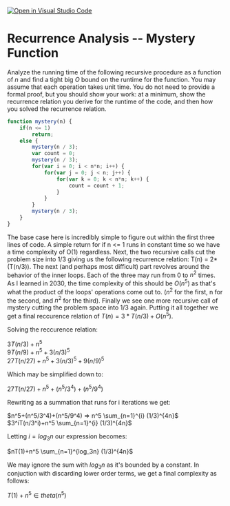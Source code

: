 [![Open in Visual Studio Code](https://classroom.github.com/assets/open-in-vscode-718a45dd9cf7e7f842a935f5ebbe5719a5e09af4491e668f4dbf3b35d5cca122.svg)](https://classroom.github.com/online_ide?assignment_repo_id=11974149&assignment_repo_type=AssignmentRepo)
# Recurrence Analysis -- Mystery Function

Analyze the running time of the following recursive procedure as a function of
$n$ and find a tight big $O$ bound on the runtime for the function. You may
assume that each operation takes unit time. You do not need to provide a formal
proof, but you should show your work: at a minimum, show the recurrence relation
you derive for the runtime of the code, and then how you solved the recurrence
relation.

```javascript
function mystery(n) {
    if(n <= 1)
        return;
    else {
        mystery(n / 3);
        var count = 0;
        mystery(n / 3);
        for(var i = 0; i < n*n; i++) {
            for(var j = 0; j < n; j++) {
                for(var k = 0; k < n*n; k++) {
                    count = count + 1;
                }
            }
        }
        mystery(n / 3);
    }
}
```
The base case here is incredibly simple to figure out within the first three lines of code. A simple return for if n <= 1 runs in constant time so we have a time complexity of O(1) regardless. Next, the two recursive calls cut the problem size into 1/3 giving us the following recurrence relation: T(n) = 2*(T(n/3)). The next (and perhaps most difficult) part revolves around the behavior of the inner loops. Each of the three may run from 0 to $n^2$ times. As I learned in 2030, the time complexity of this should be $O(n^5)$ as that's what the product of the loops' operations come out to. ($n^2$ for the first, n for the second, and $n^2$ for the third). Finally we see one more recursive call of mystery cutting the problem space into 1/3 again. Putting it all together we get a final reccurence relation of $T(n) = 3*T(n/3) + O(n^5)$.

Solving the reccurence relation:

$3T(n/3)+n^5$  
$9T(n/9)+n^5+3(n/3)^5$  
$27T(n/27)+n^5+3(n/3)^5+9(n/9)^5$  

Which may be simplified down to:  

$27T(n/27)+n^5+(n^5/3^4)+(n^5/9^4)$  

Rewriting as a summation that runs for i iterations we get:  

$n^5+(n^5/3^4)+(n^5/9^4) => n^5 \sum_{n=1}^{i} (1/3)^{4n}$  
$3^iT(n/3^i)+n^5 \sum_{n=1}^{i} (1/3)^{4n}$  

Letting $i = log_3n$ our expression becomes:

$nT(1)+n^5 \sum_{n=1}^{log_3n} (1/3)^{4n}$  

We may ignore the sum with $log_3n$ as it's bounded by a constant. In conjuction with discarding lower order terms, we get a final complexity as follows:  

$T(1)+n^5 \in theta(n^5)$
